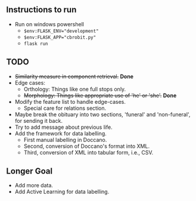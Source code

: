 ## Instructions to run
- Run on windows powershell
    - ```$env:FLASK_ENV="development"```
    - ```$env:FLASK_APP="cbrobit.py"```
    - ```flask run```

## TODO
- ~~Similarity measure in component retrieval.~~ **Done**
- Edge cases:
   - Orthology: Things like one full stops only.
   - ~~Morphology: Things like appropriate use of 'he' or 'she'.~~ **Done**
- Modify the feature list to handle edge-cases.
   - Special care for relations section.
- Maybe break the obituary into two sections, 'funeral' and 'non-funeral', for sending it back.
- Try to add message about previous life.
- Add the framework for data labelling.
   - First manual labelling in Doccano.
   - Second, conversion of Doccano's format into XML.
   - Third, conversion of XML into tabular form, i.e., CSV.

## Longer Goal
- Add more data.
- Add Active Learning for data labelling.

<!-- ## Directory Tree
```
+-- app (flask sevice)
   +-- messages (CBR/Lazy learning part)
      +-- data (Case-Base)
         +-- 101_funeral_component.csv 
         +-- 101_personal_component.csv 
         +-- 101_relations_component.csv 
         +-- 101_single_component.csv 
      +-- __init__.py
      +-- funeral.py
      +-- main.py
      +-- personal_info.py
      +-- relations.py
      +-- single_comp.py
   +-- templates (HTML templates)
         +-- index.html
   +-- __init__.py
   +-- routes.py (flask routes)
+-- cbrobit.py (main flask file)
+-- LICENSE
+-- README.md
``` -->
<!-- ```
|--- cbrservice
|   |--- app 
|       |--- messages 
|           |--- data 
|               |--- 101_funeral_component.csv 
|               |--- 101_personal_component.csv 
|               |--- 101_relations_component.csv 
|               |--- 101_single_component.csv 
|           |--- __init__.py
|           |--- funeral.py
|           |--- main.py
|           |--- personal_info.py
|           |--- relations.py
|           |--- single_comp.py
|       |--- templates 
|               |--- index.html
|       |--- __init__.py
|       |--- routes.py 
|   |--- cbrobit.py
|--- LICENSE
|--- README.md
``` -->
